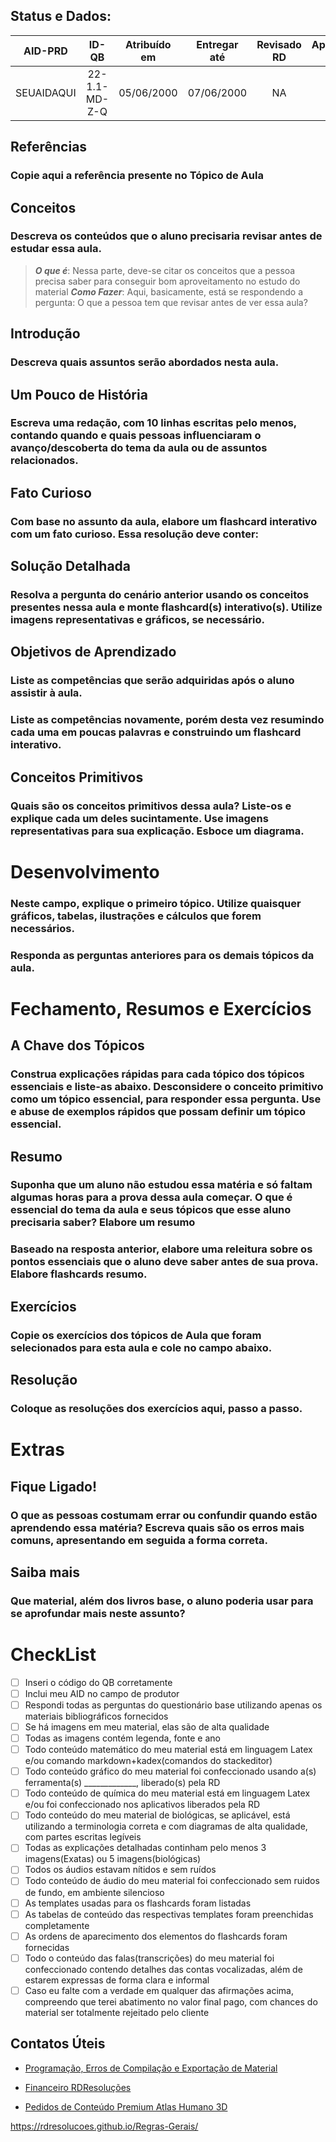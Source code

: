 ## Status e Dados:
|AID-PRD|ID-QB|Atribuído em|Entregar até|Revisado RD|Aprovado RD|
|:-:|:-:|:-:|:-:|:-:|:-:|
|SEUAIDAQUI|22-1.1-MD-Z-Q|05/06/2000|07/06/2000|NA|NA|

## Referências
### Copie aqui a referência presente no Tópico de Aula
## Conceitos
### Descreva os conteúdos que o aluno precisaria revisar antes de estudar essa aula.
> ***O que é***: Nessa parte, deve-se citar os conceitos que a pessoa precisa saber para conseguir bom aproveitamento no estudo do material
>***Como Fazer***: Aqui, basicamente, está se respondendo a pergunta: O que a pessoa tem que revisar antes de ver essa aula?
## Introdução
### Descreva quais assuntos serão abordados nesta aula.
## Um Pouco de História
### Escreva uma redação, com 10 linhas escritas pelo menos, contando quando e quais pessoas influenciaram o avanço/descoberta do tema da aula ou de assuntos relacionados.
## Fato Curioso
### Com base no assunto da aula, elabore um flashcard interativo com um fato curioso. Essa resolução deve conter:
## Solução Detalhada
### Resolva a pergunta do cenário anterior usando os conceitos presentes nessa aula e monte flashcard(s) interativo(s). Utilize imagens representativas e gráficos, se necessário.
## Objetivos de Aprendizado
### Liste as competências que serão adquiridas após o aluno assistir à aula.
### Liste as competências novamente, porém desta vez resumindo cada uma em poucas palavras e construindo um flashcard interativo.
## Conceitos Primitivos
### Quais são os conceitos primitivos dessa aula? Liste-os e explique cada um deles sucintamente. Use imagens representativas para sua explicação. Esboce um diagrama.
# Desenvolvimento
### Neste campo, explique o primeiro tópico. Utilize quaisquer gráficos, tabelas, ilustrações e cálculos que forem necessários.
### Responda as perguntas anteriores para os demais tópicos da aula.
# Fechamento, Resumos e Exercícios
## A Chave dos Tópicos
### Construa explicações rápidas para cada tópico dos tópicos essenciais e liste-as abaixo. Desconsidere o conceito primitivo como um tópico essencial, para responder essa pergunta. Use e abuse de exemplos rápidos que possam definir um tópico essencial.
## Resumo
### Suponha que um aluno não estudou essa matéria e só faltam algumas horas para a prova dessa aula começar. O que é essencial do tema da aula e seus tópicos que esse aluno precisaria saber? Elabore um resumo
### Baseado na resposta anterior, elabore uma releitura sobre os pontos essenciais que o aluno deve saber antes de sua prova. Elabore flashcards resumo.
## Exercícios
### Copie os exercícios dos tópicos de Aula que foram selecionados para esta aula e cole no campo abaixo.
## Resolução
### Coloque as resoluções dos exercícios aqui, passo a passo.
# Extras
## Fique Ligado!
### O que as pessoas costumam errar ou confundir quando estão aprendendo essa matéria? Escreva quais são os erros mais comuns, apresentando em seguida a forma correta.
## Saiba mais
### Que material, além dos livros base, o aluno poderia usar para se aprofundar mais neste assunto? 
# CheckList
 - [ ] Inseri o código do QB corretamente 
 - [ ] Inclui meu AID no campo de produtor
 - [ ] Respondi todas as perguntas do questionário base utilizando apenas os materiais bibliográficos fornecidos 
 - [ ] Se há imagens em meu material, elas são de alta qualidade 
 - [ ] Todas as imagens contém legenda, fonte e ano 
 - [ ] Todo conteúdo matemático do meu material está em linguagem Latex e/ou comando markdown+kadex(comandos do stackeditor) 
 - [ ] Todo conteúdo gráfico do meu material foi confeccionado usando a(s) ferramenta(s) _____________, liberado(s) pela RD 
 - [ ] Todo conteúdo de química do meu material está em linguagem Latex e/ou foi confeccionado nos aplicativos liberados pela RD 
 - [ ] Todo conteúdo do meu material de biológicas, se aplicável, está utilizando a terminologia correta e com diagramas de alta qualidade, com partes escritas legíveis 
 - [ ] Todas as explicações detalhadas continham pelo menos 3 imagens(Exatas) ou 5 imagens(biológicas) 
 - [ ] Todos os áudios estavam nítidos e sem ruídos 
 - [ ] Todo conteúdo de áudio do meu material foi confeccionado sem ruidos de fundo, em ambiente silencioso 
 - [ ] As templates usadas para os flashcards foram listadas 
 - [ ] As tabelas de conteúdo das respectivas templates foram preenchidas completamente 
 - [ ] As ordens de aparecimento dos elementos do flashcards foram fornecidas 
 - [ ] Todo o conteúdo das falas(transcrições) do meu material foi confeccionado contendo detalhes das contas vocalizadas, além de estarem expressas de forma clara e informal 
 - [ ] Caso eu falte com a verdade em qualquer das afirmações acima, compreendo que terei abatimento no valor final pago, com chances do material ser totalmente rejeitado pelo cliente

## Contatos Úteis
* [Programação, Erros de Compilação e Exportação de Material](mailto:HelpDeskTI@rdresolucoes.com)

* [Financeiro RDResoluções](mailto:financeiro@rdresolucoes.com)


* [Pedidos de Conteúdo Premium Atlas Humano 3D](mailto:imagens@rdresolucoes.com)

https://rdresolucoes.github.io/Regras-Gerais/
<!--stackedit_data:
eyJoaXN0b3J5IjpbLTU2NDcxNDEwMSw0MjIwMjA5MDEsMTc1Mz
g4ODc5NSwtMTk0MTM2NzkxMl19
-->